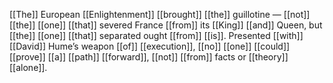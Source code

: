 [[The]] European [[Enlightenment]] [[brought]] [[the]] guillotine — [[not]] [[the]] [[one]] [[that]] severed France [[from]] its [[King]] [[and]] Queen, but [[the]] [[one]] [[that]] separated ought [[from]] [[is]]. Presented [[with]] [[David]] Hume’s weapon [[of]] [[execution]], [[no]] [[one]] [[could]] [[prove]] [[a]] [[path]] [[forward]], [[not]] [[from]] facts or [[theory]] [[alone]]. 